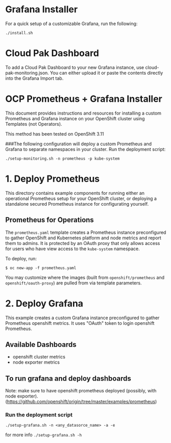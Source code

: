 # Grafana Installer

For a quick setup of a customizable Grafana, run the following:
```
./install.sh
```

# Cloud Pak Dashboard

To add a Cloud Pak Dashboard to your new Grafana instance, use cloud-pak-monitoring.json. You can either upload it or paste the contents directly into the Grafana Import tab.

# OCP Prometheus + Grafana Installer

This document provides instructions and resources for installing a custom Prometheus and Grafana instance on your OpenShift cluster using Templates (not Operators).

This method has been tested on OpenShift 3.11

###The following configuration will deploy a custom Prometheus and Grafana to separate namespaces in your cluster. Run the deployment script:
```
./setup-monitoring.sh -n prometheus -p kube-system
```


# 1. Deploy Prometheus

This directory contains example components for running either an operational Prometheus setup for your OpenShift cluster, or deploying a standalone secured Prometheus instance for configurating yourself.

## Prometheus for Operations

The `prometheus.yaml` template creates a Prometheus instance preconfigured to gather OpenShift and Kubernetes platform and node metrics and report them to admins. It is protected by an OAuth proxy that only allows access for users who have view access to the `kube-system` namespace.

To deploy, run:

```
$ oc new-app -f prometheus.yaml
```

You may customize where the images (built from `openshift/prometheus` and `openshift/oauth-proxy`) are pulled from via template parameters.

# 2. Deploy Grafana

This example creates a custom Grafana instance preconfigured to gather Prometheus openshift metrics.
It uses "OAuth" token to login openshift Prometheus.

## Available Dashboards
- openshift cluster metrics
- node exporter metrics

## To run grafana and deploy dashboards
Note: make sure to have openshift prometheus deployed (possibly, with node exporter).
(https://github.com/openshift/origin/tree/master/examples/prometheus)

### Run the deployment script
``` 
./setup-grafana.sh -n <any_datasorce_name> -a -e
```
for more info ```./setup-grafana.sh -h```

